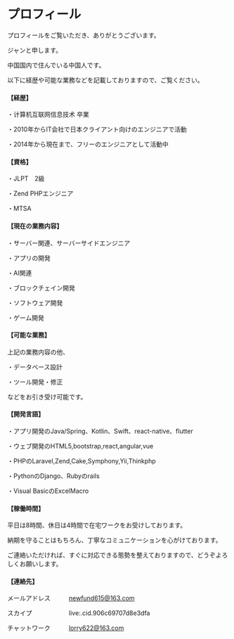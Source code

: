 # プロフィール
プロフィールをご覧いただき、ありがとうございます。

ジャンと申します。


中国国内で住んでいる中国人です。

以下に経歴や可能な業務などを記載しておりますので、ご覧ください。

#### 【経歴】
・计算机互联网信息技术 卒業 

・2010年からIT会社で日本クライアント向けのエンジニアで活動

・2014年から現在まで、フリーのエンジニアとして活動中


#### 【資格】
・JLPT　2級

・Zend PHPエンジニア

・MTSA


#### 【現在の業務内容】
・サーバー関連、サーバーサイドエンジニア

・アプリの開発　

・AI関連

・ブロックチェイン開発

・ソフトウェア開発

・ゲーム開発


#### 【可能な業務】
上記の業務内容の他、

・データベース設計

・ツール開発・修正

などをお引き受け可能です。


#### 【開発言語】
・アプリ開発のJava/Spring、Kotlin、Swift、react-native、flutter

・ウェブ開発のHTML5,bootstrap,react,angular,vue

・PHPのLaravel,Zend,Cake,Symphony,Yii,Thinkphp

・PythonのDjango、Rubyのrails

・Visual BasicのExcelMacro

#### 【稼働時間】
平日は8時間、休日は4時間で在宅ワークをお受けしております。


納期を守ることはもちろん、丁寧なコミュニケーションを心がけております。

ご連絡いただければ、すぐに対応できる態勢を整えておりますので、どうぞよろしくお願いします。


#### 【連絡先】
メールアドレス　　　newfund615@163.com

スカイプ　　　　　　live:.cid.906c69707d8e3dfa

チャットワーク　　　lorry622@163.com
